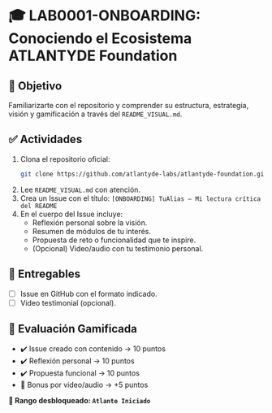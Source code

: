 <!--
Path: docs/labs/LAB0001_ONBOARDING.md
Autor: ATLANTYDE Founders Team
Última modificación: 2025-04-23
-->

# 🎓 LAB0001-ONBOARDING: Conociendo el Ecosistema ATLANTYDE Foundation

## 🎯 Objetivo
Familiarizarte con el repositorio y comprender su estructura, estrategia, visión y gamificación a través del `README_VISUAL.md`.

## ✅ Actividades
1. Clona el repositorio oficial:
   ```bash
   git clone https://github.com/atlantyde-labs/atlantyde-foundation.git
   ```
2. Lee `README_VISUAL.md` con atención.
3. Crea un Issue con el título: `[ONBOARDING] TuAlias – Mi lectura crítica del README`
4. En el cuerpo del Issue incluye:
   - Reflexión personal sobre la visión.
   - Resumen de módulos de tu interés.
   - Propuesta de reto o funcionalidad que te inspire.
   - (Opcional) Video/audio con tu testimonio personal.

## 🏁 Entregables
- [ ] Issue en GitHub con el formato indicado.
- [ ] Video testimonial (opcional).

## 🧠 Evaluación Gamificada
- ✔️ Issue creado con contenido → 10 puntos
- ✔️ Reflexión personal → 10 puntos
- ✔️ Propuesta funcional → 10 puntos
- 🎁 Bonus por video/audio → +5 puntos

**🏅 Rango desbloqueado: `Atlante Iniciado`**

